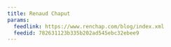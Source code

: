 ```yaml
---
title: Renaud Chaput
params:
  feedlink: https://www.renchap.com/blog/index.xml
  feedid: 782631123b335b202ad545ebc32ebee9
---
```

